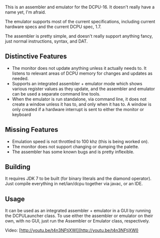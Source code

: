 This is an assembler and emulator for the DCPU-16. It doesn't really have a name yet, I'm afraid.

The emulator supports most of the current specifications, including current hardware specs and the current DCPU spec, 1.7.

The assembler is pretty simple, and doesn't really support anything fancy, just normal instructions, syntax, and DAT.

Distinctive Features
--------------------

- The monitor does not update anything unless it actually needs to. It listens to relevant areas of DCPU memory for changes and updates as needed.
- Supports an integrated assembler + emulator mode which shows various register values as they update, and the assembler and emulator can be used a separate command line tools.
- When the emulator is run standalone, via command line, it does not create a window unless it has to, and only when it has to. A window is only created if a hardware interrupt is sent to either the monitor or keyboard

Missing Features
----------------

- Emulation speed is not throttled to 100 khz (this is being worked on).
- The monitor does not support changing or dumping the palette.
- The assembler has some known bugs and is pretty inflexible.

Building
--------

It requires JDK 7 to be built (for binary literals and the diamond operator). Just compile everything in net/ian/dcpu together via javac, or an IDE.

Usage
-----

It can be used as an integrated assembler + emulator in a GUI by running the DCPULauncher class.
To use either the assembler or emulator on their own, with no GUI, just run the Assembler or Emulator class, respectively.

Video: [http://youtu.be/t4n3NFtjXWI](http://youtu.be/t4n3NFtjXWI)
